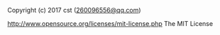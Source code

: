 Copyright (c) 2017 cst (260096556@qq.com)

http://www.opensource.org/licenses/mit-license.php The MIT License
